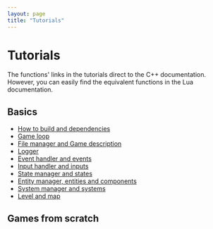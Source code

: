 ```yaml
---
layout: page
title: "Tutorials"
---
```


# Tutorials
The functions' links in the tutorials direct to the C++ documentation.
However, you can easily find the equivalent functions in the Lua documentation.

## Basics
  - [How to build and dependencies](basics/building)
  - [Game loop](basics/loop)
  - [File manager and Game description](basics/FileManager)
  - [Logger](basics/logger)
  - [Event handler and events](basics/events)
  - [Input handler and inputs](basics/inputs)
  - [State manager and states](basics/states)
  - [Entity manager, entities and components](basics/entities)
  - [System manager and systems](basics/systems)
  - [Level and map](basics/level)

## Games from scratch